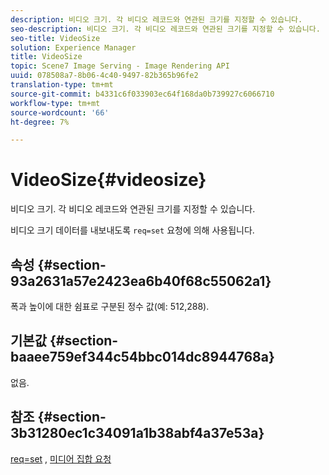 ```yaml
---
description: 비디오 크기. 각 비디오 레코드와 연관된 크기를 지정할 수 있습니다.
seo-description: 비디오 크기. 각 비디오 레코드와 연관된 크기를 지정할 수 있습니다.
seo-title: VideoSize
solution: Experience Manager
title: VideoSize
topic: Scene7 Image Serving - Image Rendering API
uuid: 078508a7-8b06-4c40-9497-82b365b96fe2
translation-type: tm+mt
source-git-commit: b4331c6f033903ec64f168da0b739927c6066710
workflow-type: tm+mt
source-wordcount: '66'
ht-degree: 7%

---
```



# VideoSize{#videosize}

비디오 크기. 각 비디오 레코드와 연관된 크기를 지정할 수 있습니다.

비디오 크기 데이터를 내보내도록 `req=set` 요청에 의해 사용됩니다.

## 속성 {#section-93a2631a57e2423ea6b40f68c55062a1}

폭과 높이에 대한 쉼표로 구분된 정수 값(예: 512,288).

## 기본값 {#section-baaee759ef344c54bbc014dc8944768a}

없음.

## 참조 {#section-3b31280ec1c34091a1b38abf4a37e53a}

[req=set](/help/aem-is-ir-api/is-api/http-ref/image-serving-api-ref/c-http-protocol-reference/c-command-reference/r-req/r-set.md) ,  [미디어 집합 요청](/help/aem-is-ir-api/is-api/http-ref/image-serving-api-ref/c-http-protocol-reference/c-syntax-and-features/r-media-set-requests.md)
